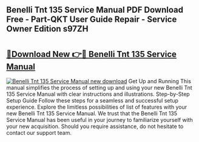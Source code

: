 ## Benelli Tnt 135 Service Manual PDF Download Free - Part-QKT User Guide Repair - Service Owner Edition s97ZH

# <h2><a href="http://bc4130.oget.top/?id=Benelli+Tnt+135+Service+Manual">🔗Download New 👉🔴 Benelli Tnt 135 Service Manual</a></h2>

[![Benelli Tnt 135 Service Manual new download](https://i.imgur.com/5g1atiW.png)](http://bc4130.oget.top/?id=Benelli+Tnt+135+Service+Manual)
Get Up and Running This manual simplifies the process of setting up and using your new Benelli Tnt 135 Service Manual with clear instructions and illustrations. Step-by-Step Setup Guide Follow these steps for a seamless and successful setup experience. Explore the limitless possibilities of list of features with your new Benelli Tnt 135 Service Manual. We trust that the Benelli Tnt 135 Service Manual has been useful in your journey to familiarize yourself with your new acquisition. Should you require assistance, do not hesitate to contact our support team.
